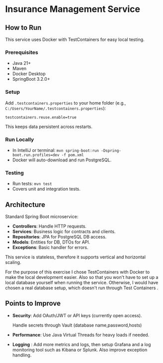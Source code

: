 # Insurance Management Service

## How to Run

This service uses Docker with TestContainers for easy local testing.

### Prerequisites
- Java 21+
- Maven
- Docker Desktop
- SpringBoot 3.2.0+

### Setup

Add `.testcontainers.properties` to your home folder (e.g., `C:/Users/YourName/.testcontainers.properties`):
   ```
   testcontainers.reuse.enable=true
   ```
   This keeps data persistent across restarts.

### Run Locally
- In IntelliJ or terminal: `mvn spring-boot:run -Dspring-boot.run.profiles=dev -f pom.xml`
- Docker will auto-download and run PostgreSQL.


### Testing 
- Run tests: `mvn test`
- Covers unit and integration tests.

## Architecture

Standard Spring Boot microservice:
- **Controllers**: Handle HTTP requests.
- **Services**: Business logic for contracts and clients.
- **Repositories**: JPA for PostgreSQL DB access.
- **Models**: Entities for DB, DTOs for API.
- **Exceptions**: Basic handler for errors.

This service is stateless, therefore it supports vertical and horizontal scaling. 

For the purpose of this exercise I chose TestContainers with Docker to make the local development easier. 
Also so that you won't have to set up a local database yourself when running the service. 
Otherwise, I would have chosen a real database setup, which doesn't run through Test Containers .


## Points to Improve
- **Security**: Add OAuth/JWT or API keys (currently open access).
    
    Handle secrets through Vault (database name,password,hosts)
- **Performance**: Use Java Virtual Threads for heavy loads if needed.
- **Logging** : Add more metrics and logs, then setup Grafana and a log monitoring tool such as Kibana or Splunk. Also improve exception handling.

